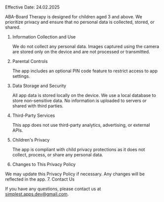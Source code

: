 Effective Date: 24.02.2025

ABA-Board Therapy is designed for children aged 3 and above. We prioritize privacy and ensure that no personal data is collected, stored, or shared.
1. Information Collection and Use

    We do not collect any personal data.
    Images captured using the camera are stored only on the device and are not processed or transmitted.

2. Parental Controls

    The app includes an optional PIN code feature to restrict access to app settings.

3. Data Storage and Security

    All app data is stored locally on the device.
    We use a local database to store non-sensitive data.
    No information is uploaded to servers or shared with third parties.

4. Third-Party Services

    This app does not use third-party analytics, advertising, or external APIs.

5. Children's Privacy

    The app is compliant with child privacy protections as it does not collect, process, or share any personal data.

6. Changes to This Privacy Policy

We may update this Privacy Policy if necessary. Any changes will be reflected in the app.
7. Contact Us

If you have any questions, please contact us at simplest.apps.dev@gmail.com.
